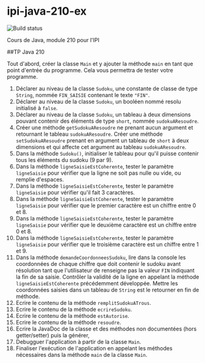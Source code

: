 # ipi-java-210-ex 
![Build status](https://travis-ci.org/pjvilloud/ipi-java-210-ex.svg?branch=correction)

Cours de Java, module 210 pour l'IPI

##TP Java 210
	
Tout d'abord, créer la classe ```Main``` et y ajouter la méthode ```main``` en tant que point d'entrée du programme. Cela vous permettra de tester votre programme.

1. Déclarer au niveau de la classe ```Sudoku```, une constante de classe de type ```String```, nommée ```FIN_SAISIE``` contenant le texte ```"FIN"```.
2. Déclarer au niveau de la classe ```Sudoku```, un booléen nommé resolu initialisé à ```false```.
3. Déclarer au niveau de la classe ```Sudoku```, un tableau à deux dimensions pouvant contenir des éléments de type ```short```, nommée ```sudokuAResoudre```.
4. Créer une méthode ```getSudokuAResoudre``` ne prenant aucun argument et retournant le tableau ```sudokuAResoudre```. Créer une méthode ```setSudokuAResoudre``` prenant en argument un tableau de ```short``` à deux dimensions et qui affecte cet argument au tableau ```sudokuAResoudre```.
5. Dans la méthode ```Sudoku()```, initialiser le tableau pour qu'il puisse contenir tous les éléments du sudoku (9 par 9).
6. Dans la méthode ```ligneSaisieEstCoherente```, tester le paramètre ```ligneSaisie``` pour vérifier que la ligne ne soit pas nulle ou vide, ou remplie d'espaces.
7. Dans la méthode ```ligneSaisieEstCoherente```, tester le paramètre ```ligneSaisie``` pour vérifier qu'il fait 3 caractères.
8. Dans la méthode ```ligneSaisieEstCoherente```, tester le paramètre ```ligneSaisie``` pour vérifier que le premier caractère est un chiffre entre 0 et 8.
9. Dans la méthode ```ligneSaisieEstCoherente```, tester le paramètre ```ligneSaisie``` pour vérifier que le deuxième caractère est un chiffre entre 0 et 8.
10. Dans la méthode ```ligneSaisieEstCoherente```, tester le paramètre ```ligneSaisie``` pour vérifier que le troisième caractère est un chiffre entre 1 et 9.
11. Dans la méthode ```demandeCoordonneesSudoku```, lire dans la console les coordonnées de chaque chiffre que doit contenir le sudoku avant résolution tant que l'utilisateur de renseigne pas la valeur ```FIN``` indiquant la fin de sa saisie. Contrôler la validité de la ligne en appelant la méthode ```ligneSaisieEstCoherente``` précédemment développée. Mettre les coordonnées saisies dans un tableau de ```String``` est le retourner en fin de méthode.
12. Ecrire le contenu de la méthode ```remplitSudokuATrous```.
13. Ecrire le contenu de la méthode ```ecrireSudoku```.
14. Ecrire le contenu de la méthode ```estAutorise```.
15. Ecrire le contenu de la méthode ```resoudre```.
16. Ecrire la JavaDoc de la classe et des méthodes non documentées (hors getter/setter) puis la générer,
17. Debugguer l'application à partir de la classe ```Main```.
18. Finaliser l'exécution de l'application en appelant les méthodes nécessaires dans la méthode ```main``` de la classe ```Main```.
